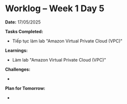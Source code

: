 # Worklog – Week 1 Day 5

**Date:** 17/05/2025

**Tasks Completed:**

- Tiếp tục làm lab "Amazon Virtual Private Cloud (VPC)"

**Learnings:**

- Làm lab "Amazon Virtual Private Cloud (VPC)"

**Challenges:**

-

**Plan for Tomorrow:**

-
